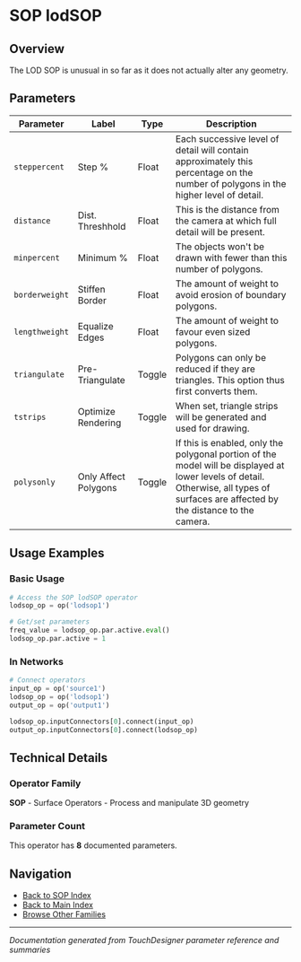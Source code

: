 # SOP lodSOP

## Overview

The LOD SOP is unusual in so far as it does not actually alter any geometry.

## Parameters

| Parameter | Label | Type | Description |
|-----------|-------|------|-------------|
| `steppercent` | Step % | Float | Each successive level of detail will contain approximately this percentage on the number of polygons in the higher level of detail. |
| `distance` | Dist. Threshhold | Float | This is the distance from the camera at which full detail will be present. |
| `minpercent` | Minimum % | Float | The objects won't be drawn with fewer than this number of polygons. |
| `borderweight` | Stiffen Border | Float | The amount of weight to avoid erosion of boundary polygons. |
| `lengthweight` | Equalize Edges | Float | The amount of weight to favour even sized polygons. |
| `triangulate` | Pre-Triangulate | Toggle | Polygons can only be reduced if they are triangles. This option thus first converts them. |
| `tstrips` | Optimize Rendering | Toggle | When set, triangle strips will be generated and used for drawing. |
| `polysonly` | Only Affect Polygons | Toggle | If this is enabled, only the polygonal portion of the model will be displayed at lower levels of detail. Otherwise, all types of surfaces are affected by the distance to the camera. |

## Usage Examples

### Basic Usage

```python
# Access the SOP lodSOP operator
lodsop_op = op('lodsop1')

# Get/set parameters
freq_value = lodsop_op.par.active.eval()
lodsop_op.par.active = 1
```

### In Networks

```python
# Connect operators
input_op = op('source1')
lodsop_op = op('lodsop1')
output_op = op('output1')

lodsop_op.inputConnectors[0].connect(input_op)
output_op.inputConnectors[0].connect(lodsop_op)
```

## Technical Details

### Operator Family

**SOP** - Surface Operators - Process and manipulate 3D geometry

### Parameter Count

This operator has **8** documented parameters.

## Navigation

- [Back to SOP Index](../SOP/SOP_INDEX.md)
- [Back to Main Index](../OPERATORS_INDEX.md)
- [Browse Other Families](../OPERATORS_INDEX.md#quick-navigation)

---
*Documentation generated from TouchDesigner parameter reference and summaries*
